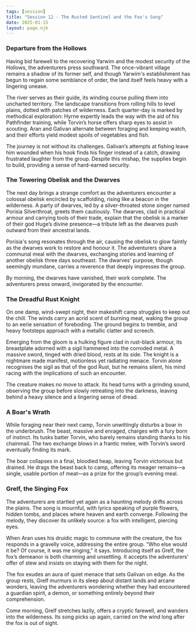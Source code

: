 ```yaml
---
tags: [session]
title: "Session 12 - The Rusted Sentinel and the Fox's Song"
date: 2025-01-15
layout: page.njk
---
```

### Departure from the Hollows

Having bid farewell to the recovering Yarwim and the modest security of the Hollows, the adventurers press southward. The once-vibrant village remains a shadow of its former self, and though Yarwim's establishment has begun to regain some semblance of order, the land itself feels heavy with a lingering unease.

The river serves as their guide, its winding course pulling them into uncharted territory. The landscape transitions from rolling hills to level plains, dotted with patches of wilderness. Each quarter-day is marked by methodical exploration: Hyrne expertly leads the way with the aid of his Pathfinder training, while Torvin’s horse offers sharp eyes to assist in scouting. Aran and Galivan alternate between foraging and keeping watch, and their efforts yield modest spoils of vegetables and fish.

The journey is not without its challenges. Galivan’s attempts at fishing leave him wounded when his hook finds his finger instead of a catch, drawing frustrated laughter from the group. Despite this mishap, the supplies begin to build, providing a sense of hard-earned security.

### The Towering Obelisk and the Dwarves

The next day brings a strange comfort as the adventurers encounter a colossal obelisk encircled by scaffolding, rising like a beacon in the wilderness. A party of dwarves, led by a silver-throated stone singer named Porisia Silverthroat, greets them cautiously. The dwarves, clad in practical armour and carrying tools of their trade, explain that the obelisk is a marker of their god Huge’s divine presence—a tribute left as the dwarves push outward from their ancestral lands.

Porisia's song resonates through the air, causing the obelisk to glow faintly as the dwarves work to restore and honour it. The adventurers share a communal meal with the dwarves, exchanging stories and learning of another obelisk three days southeast. The dwarves' purpose, though seemingly mundane, carries a reverence that deeply impresses the group.

By morning, the dwarves have vanished, their work complete. The adventurers press onward, invigorated by the encounter.

### The Dreadful Rust Knight

On one damp, wind-swept night, their makeshift camp struggles to keep out the chill. The winds carry an acrid scent of burning meat, waking the group to an eerie sensation of foreboding. The ground begins to tremble, and heavy footsteps approach with a metallic clatter and screech.

Emerging from the gloom is a hulking figure clad in rust-black armour, its breastplate adorned with a sigil hammered into the corroded metal. A massive sword, tinged with dried blood, rests at its side. The knight is a nightmare made manifest, motionless yet radiating menace. Torvin alone recognises the sigil as that of the god Rust, but he remains silent, his mind racing with the implications of such an encounter.

The creature makes no move to attack. Its head turns with a grinding sound, observing the group before slowly retreating into the darkness, leaving behind a heavy silence and a lingering sense of dread.

### A Boar's Wrath

While foraging near their next camp, Torvin unwittingly disturbs a boar in the underbrush. The beast, massive and enraged, charges with a fury born of instinct. Its tusks batter Torvin, who barely remains standing thanks to his chainmail. The two exchange blows in a frantic melee, with Torvin’s sword eventually finding its mark.

The boar collapses in a final, bloodied heap, leaving Torvin victorious but drained. He drags the beast back to camp, offering its meager remains—a single, usable portion of meat—as a prize for the group’s evening meal.

### Grelf, the Singing Fox

The adventurers are startled yet again as a haunting melody drifts across the plains. The song is mournful, with lyrics speaking of purple flowers, hidden tombs, and places where heaven and earth converge. Following the melody, they discover its unlikely source: a fox with intelligent, piercing eyes.

When Aran uses his druidic magic to commune with the creature, the fox responds in a gravelly voice, addressing the entire group. "Who else would it be? Of course, it was me singing," it says. Introducing itself as Grelf, the fox’s demeanor is both charming and unsettling. It accepts the adventurers' offer of stew and insists on staying with them for the night.

The fox exudes an aura of quiet menace that sets Galivan on edge. As the group rests, Grelf murmurs in its sleep about distant lands and arcane wonders, leaving the adventurers wondering whether they had encountered a guardian spirit, a demon, or something entirely beyond their comprehension.

Come morning, Grelf stretches lazily, offers a cryptic farewell, and wanders into the wilderness. Its song picks up again, carried on the wind long after the fox is out of sight.
